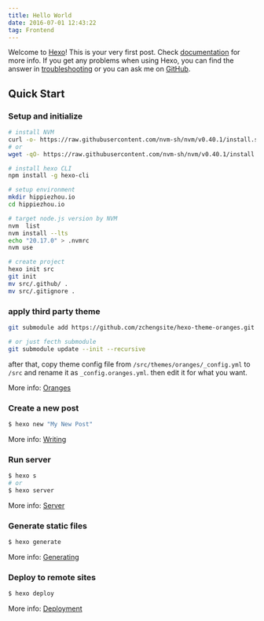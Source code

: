 ```yaml
---
title: Hello World
date: 2016-07-01 12:43:22
tag: Frontend
---
```


Welcome to [Hexo](https://hexo.io/)! This is your very first post. Check [documentation](https://hexo.io/docs/) for more info. If you get any problems when using Hexo, you can find the answer in [troubleshooting](https://hexo.io/docs/troubleshooting.html) or you can ask me on [GitHub](https://github.com/hexojs/hexo/issues).

## Quick Start

### Setup and initialize

```bash
# install NVM
curl -o- https://raw.githubusercontent.com/nvm-sh/nvm/v0.40.1/install.sh | bash
# or
wget -qO- https://raw.githubusercontent.com/nvm-sh/nvm/v0.40.1/install.sh | bash

# install hexo CLI
npm install -g hexo-cli

# setup environment
mkdir hippiezhou.io
cd hippiezhou.io

# target node.js version by NVM
nvm  list
nvm install --lts
echo "20.17.0" > .nvmrc
nvm use

# create project
hexo init src
git init
mv src/.github/ .
mv src/.gitignore .
```

### apply third party theme

```bash
git submodule add https://github.com/zchengsite/hexo-theme-oranges.git src/themes/oranges

# or just fecth submodule
git submodule update --init --recursive
```

after that, copy theme config file from `/src/themes/oranges/_config.yml` to `/src` and rename it as `_config.oranges.yml`. then edit it for what you want.

More info: [Oranges](https://github.com/zchengsite/hexo-theme-oranges)

### Create a new post

```bash
$ hexo new "My New Post"
```

More info: [Writing](https://hexo.io/docs/writing.html)

### Run server

```bash
$ hexo s
# or
$ hexo server
```

More info: [Server](https://hexo.io/docs/server.html)

### Generate static files

```bash
$ hexo generate
```

More info: [Generating](https://hexo.io/docs/generating.html)

### Deploy to remote sites

```bash
$ hexo deploy
```

More info: [Deployment](https://hexo.io/docs/one-command-deployment.html)
